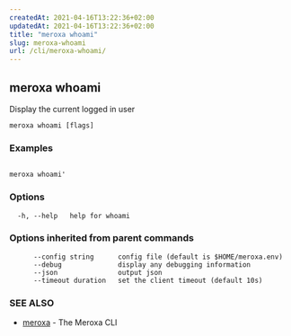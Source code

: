 ```yaml
---
createdAt: 2021-04-16T13:22:36+02:00
updatedAt: 2021-04-16T13:22:36+02:00
title: "meroxa whoami"
slug: meroxa-whoami
url: /cli/meroxa-whoami/
---
```

## meroxa whoami

Display the current logged in user


```
meroxa whoami [flags]
```

### Examples

```

meroxa whoami'

```

### Options

```
  -h, --help   help for whoami
```

### Options inherited from parent commands

```
      --config string      config file (default is $HOME/meroxa.env)
      --debug              display any debugging information
      --json               output json
      --timeout duration   set the client timeout (default 10s)
```

### SEE ALSO

* [meroxa](/cli/meroxa/)	 - The Meroxa CLI

